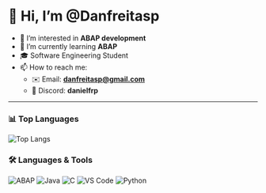 # 👋 Hi, I’m @Danfreitasp  

- 👀 I’m interested in **ABAP development**  
- 🌱 I’m currently learning **ABAP**  
- 🎓 Software Engineering Student  
- 📫 How to reach me:  
  - ✉️ Email: **danfreitasp@gmail.com**  
  - 💬 Discord: **danielfrp**  

---
### 📊 Top Languages
![Top Langs](https://github-readme-stats.vercel.app/api/top-langs/?username=Danfreitasp&layout=compact&langs_count=6&theme=dark)

### 🛠️ Languages & Tools
![ABAP](https://img.shields.io/badge/ABAP-0FAAFF?style=for-the-badge&logo=sap&logoColor=white)
![Java](https://img.shields.io/badge/Java-ED8B00?style=for-the-badge&logo=openjdk&logoColor=white)
![C](https://img.shields.io/badge/C-00599C?style=for-the-badge&logo=c&logoColor=white)
![VS Code](https://img.shields.io/badge/VS%20Code-0078d7?style=for-the-badge&logo=visual-studio-code&logoColor=white)
![Python](https://img.shields.io/badge/python-3670A0?style=for-the-badge&logo=python&logoColor=ffdd54)
